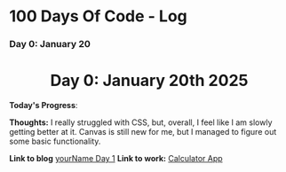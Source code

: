 # 100 Days Of Code - Log

### Day 0: January 20

<h1 align="center">Day 0: January 20th 2025</h1>


**Today's Progress**: 

**Thoughts:** I really struggled with CSS, but, overall, I feel like I am slowly getting better at it. Canvas is still new for me, but I managed to figure out some basic functionality.

**Link to blog** [yourName Day 1](insertLinkToTweet)
**Link to work:** [Calculator App](http://www.example.com)



